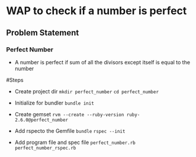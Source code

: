 # WAP to check if a number is perfect

## Problem Statement
### Perfect Number
* A number is perfect if sum of all the divisors except itself is equal to the number

#Steps
* Create project dir
  `mkdir perfect_number`
  `cd perfect_number`

* Initialize for bundler
  `bundle init`

* Create gemset
  `rvm --create --ruby-version ruby-2.6.0@perfect_number`

* Add rspecto the Gemfile
  `bundle`
  `rspec --init`
  
* Add program file and spec file
  `perfect_number.rb`
  `perfect_number_rspec.rb `
